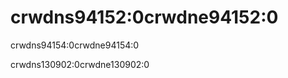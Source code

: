 # crwdns94152:0crwdne94152:0

<p class="description">crwdns94154:0crwdne94154:0</p>

crwdns130902:0crwdne130902:0